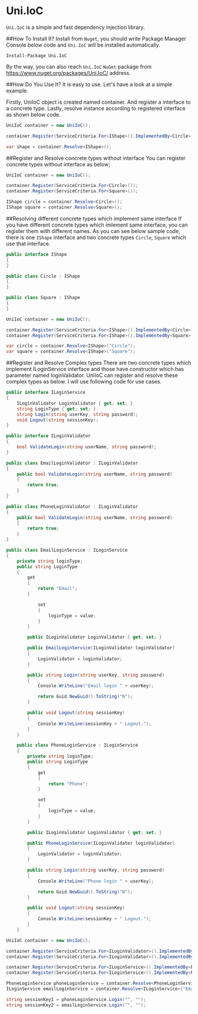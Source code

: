 # Uni.IoC

`Uni.IoC` is a simple and fast dependency injection library.

##How To Install It?
Install from `Nuget`, you should write Package Manager Console below code and `Uni.IoC` will be installed automatically.
```
Install-Package Uni.IoC
```
By the way, you can also reach `Uni.IoC` `NuGet` package from https://www.nuget.org/packages/Uni.IoC/ address.

##How Do You Use It?
It is easy to use. Let's have a look at a simple example.

Firstly, UniIoC object is created named container. And register a interface to a concrete type. Lastly, resolve instance according to registered interface as shown below code.

```csharp
UniIoC container = new UniIoC();

container.Register(ServiceCriteria.For<IShape>().ImplementedBy<Circle>());

var shape = container.Resolve<IShape>();
```

##Register and Resolve concrete types without interface
You can register concrete types without interface as below;

```csharp
UniIoC container = new UniIoC();

container.Register(ServiceCriteria.For<Circle>());
container.Register(ServiceCriteria.For<Square>());

IShape circle = container.Resolve<Circle>();
IShape square = container.Resolve<Square>();
```

##Resolving different concrete types which implement same interface
If you have different concrete types which imlement same interface, you can register them with different names. As you can see below sample code, there is one `IShape` interface and two concrete types `Circle`, `Square` which use that interface.


```csharp
public interface IShape
{
}

public class Circle : IShape
{
}

public class Square : IShape
{
}
```

```csharp
UniIoC container = new UniIoC();

container.Register(ServiceCriteria.For<IShape>().ImplementedBy<Circle>().Named("Circle"));
container.Register(ServiceCriteria.For<IShape>().ImplementedBy<Square>().Named("Square"));

var circle = container.Resolve<IShape>("Circle");
var square = container.Resolve<IShape>("Square");
```

##Register and Resolve Complex types
There are two concrete types which implement ILoginService interface and those have constructor which has parameter named loginValidator. UniIoC can register and resolve these complex types as below. I will use following code for use cases.

```csharp
public interface ILoginService
{
    ILoginValidator LoginValidator { get; set; }
    string LoginType { get; set; }
    string Login(string userKey, string password);
    void Logout(string sessionKey);
}

public interface ILoginValidator
{
    bool ValidateLogin(string userName, string password);
}

public class EmailLoginValidator : ILoginValidator
{
    public bool ValidateLogin(string userName, string password)
    {
        return true;
    }
}

public class PhoneLoginValidator : ILoginValidator
{
    public bool ValidateLogin(string userName, string password)
    {
        return true;
    }
}

public class EmailLoginService : ILoginService
{
    private string loginType;
    public string LoginType
    {
        get
        {
            return "Email";
        }

            set
            {
                loginType = value;
            }
        }

        public ILoginValidator LoginValidator { get; set; }

        public EmailLoginService(ILoginValidator loginValidator)
        {
            LoginValidator = loginValidator;
        }

        public string Login(string userKey, string password)
        {
            Console.WriteLine("Email login " + userKey);

            return Guid.NewGuid().ToString("N");
        }

        public void Logout(string sessionKey)
        {
            Console.WriteLine(sessionKey + " Logout.");
        }
    }

    public class PhoneLoginService : ILoginService
    {
        private string loginType;
        public string LoginType
        {
            get
            {
                return "Phone";
            }

            set
            {
                loginType = value;
            }
        }

        public ILoginValidator LoginValidator { get; set; }

        public PhoneLoginService(ILoginValidator loginValidator)
        {
            LoginValidator = loginValidator;
        }

        public string Login(string userKey, string password)
        {
            Console.WriteLine("Phone login " + userKey);

            return Guid.NewGuid().ToString("N");
        }

        public void Logout(string sessionKey)
        {
            Console.WriteLine(sessionKey + " Logout.");
        }
    }
```


```csharp
UniIoC container = new UniIoC();

container.Register(ServiceCriteria.For<ILoginValidator>().ImplementedBy<EmailLoginValidator>().Named("EmailLoginValidator"));
container.Register(ServiceCriteria.For<ILoginValidator>().ImplementedBy<PhoneLoginValidator>().Named("PhoneLoginValidator"));

container.Register(ServiceCriteria.For<ILoginService>().ImplementedBy<EmailLoginService>().Named("Email").Dependencies(new { loginValidator = new EmailLoginValidator() }));
container.Register(ServiceCriteria.For<ILoginService>().ImplementedBy<PhoneLoginService>().Named("Phone").Dependencies(new { loginValidator = new PhoneLoginValidator() }));

PhoneLoginService phoneLoginService = container.Resolve<PhoneLoginService>("Phone");
ILoginService emailLoginService = container.Resolve<ILoginService>("Email");

string sessionKey1 = phoneLoginService.Login("", "");
string sessionKey2 = emailLoginService.Login("", "");

```
